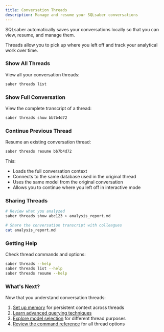 ```yaml
---
title: Conversation Threads
description: Manage and resume your SQLsaber conversations
---
```


SQLsaber automatically saves your conversations locally so that you can view, resume, and manage them.

Threads allow you to pick up where you left off and track your analytical work over time.

### Show All Threads

View all your conversation threads:

```bash
saber threads list
```

### Show Full Conversation

View the complete transcript of a thread:

```bash
saber threads show bb7b4d72
```

### Continue Previous Thread

Resume an existing conversation thread:

```bash
saber threads resume bb7b4d72
```

This:
- Loads the full conversation context
- Connects to the same database used in the original thread
- Uses the same model from the original conversation
- Allows you to continue where you left off in interactive mode


### Sharing Threads

```bash
# Review what you analyzed
saber threads show abc123 > analysis_report.md

# Share the conversation transcript with colleagues
cat analysis_report.md
```


### Getting Help

Check thread commands and options:

```bash
saber threads --help
saber threads list --help
saber threads resume --help
```

### What's Next?

Now that you understand conversation threads:

1. [Set up memory](/guides/memory) for persistent context across threads
2. [Learn advanced querying techniques](/guides/queries)
3. [Explore model selection](/guides/models) for different thread purposes
4. [Review the command reference](/reference/commands) for all thread options
